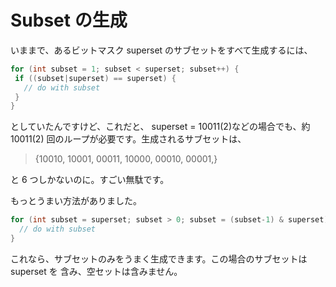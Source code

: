 # Subset の生成

<!--
date: 2007-03-02
-->

いままで、あるビットマスク superset のサブセットをすべて生成するには、

```java
for (int subset = 1; subset < superset; subset++) {
 if ((subset|superset) == superset) {
   // do with subset
 }
}
```

としていたんですけど、これだと、 superset = 10011(2)などの場合でも、約 10011(2)
回のループが必要です。生成されるサブセットは、

> {10010, 10001, 00011, 10000, 00010, 00001,}

と 6 つしかないのに。すごい無駄です。

もっとうまい方法がありました。

```java
for (int subset = superset; subset > 0; subset = (subset-1) & superset) {
  // do with subset
}
```

これなら、サブセットのみをうまく生成できます。この場合のサブセットは superset を
含み、空セットは含みません。
